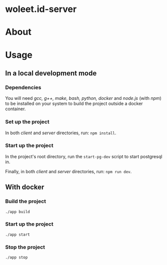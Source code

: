 woleet.id-server
================

# About

# Usage 

## In a local development mode 

### Dependencies 

You will need _gcc, g++, make, bash, python, docker_ and _node.js_ (with _npm_) to be installed on your system to build the project outside a docker container. 

### Set up the project 
In both _client_ and _server_ directories, run: `npm install`. 

### Start up the project 
In the project's root directory, run the `start-pg-dev` script to start postgresql in.

Finally, in both _client_ and _server_ directories, run: `npm run dev`. 

## With docker 
### Build the project 
    ./app build

### Start up the project 
    ./app start

### Stop the project 
    ./app stop

